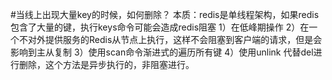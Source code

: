 #当线上出现大量key的时候，如何删除？
本质：redis是单线程架构，如果redis包含了大量的键，执行keys命令可能会造成redis阻塞
1）在低峰期操作
2）在一个不对外提供服务的Redis从节点上执行，这样不会阻塞到客户端的请求，但是会影响到主从复制
3）使用scan命令渐进式的遍历所有键
4）使用unlink 代替del进行删除，这个方法是异步执行的，非阻塞进行。

